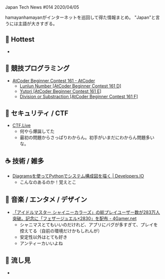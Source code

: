 Japan Tech News #014 2020/04/05

hamayanhamayanがインターネットを巡回して得た情報まとめ。
"Japan"と言うには主語が大きすぎる。

## 🎉 Hottest

- 

## 💪 競技プログラミング

- [AtCoder Beginner Contest 161 - AtCoder](https://atcoder.jp/contests/abc161)
    - [Lunlun Number [AtCoder Beginner Contest 161 D]](https://www.hamayanhamayan.com/entry/2020/04/04/231247)
    - [Yutori [AtCoder Beginner Contest 161 E]](https://www.hamayanhamayan.com/entry/2020/04/04/230324)
    - [Division or Substraction [AtCoder Beginner Contest 161 F]](https://www.hamayanhamayan.com/entry/2020/04/04/224111)

## 👻 セキュリティ / CTF

- [CTF.Live](https://www.ctf.live/)
    - 何やら爆誕してた
    - 最初の問題からさっぱりわからん。初手がいまだにわからん問題多いな。

## ☕ 技術 / 雑多

- [Diagramsを使ってPythonでシステム構成図を描く | Developers.IO](https://dev.classmethod.jp/articles/diagrams-introduction/)
    - こんなのあるのか！覚えとこ

## 🎵 音楽 / エンタメ / デザイン

- [「アイドルマスター シャイニーカラーズ」の総プレイユーザー数が283万人突破。記念に「フェザージュエル×2830」を配布 - 4Gamer.net](https://www.4gamer.net/games/381/G038176/20200403048/)
    - シャニマスとてもいいのだけれど、アプリにバグが多すぎて、プレイを控えてる（自前の環境だけかもしれんが）
    - 安定性以外はとても好き
    - アンティーカいいよね

## 👀 流し見

- 
